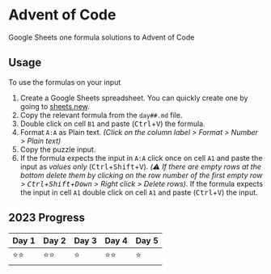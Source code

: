 # Advent of Code
Google Sheets one formula solutions to Advent of Code

## Usage

To use the formulas on your input
1. Create a Google Sheets spreadsheet. You can quickly create one by going to [sheets.new](https://sheets.new).
2. Copy the relevant formula from the `day##.md` file.
3. Double click on cell `B1` and paste (<kbd>Ctrl</kbd>+<kbd>V</kbd>) the formula.
4. Format `A:A` as Plain text. _(Click on the column label > Format > Number > Plain text)_
5. Copy the puzzle input.
6. If the formula expects the input in `A:A` click once on cell `A1` and paste the input as _values only_ (<kbd>Ctrl</kbd>+<kbd>Shift</kbd>+<kbd>V</kbd>). _(⚠️ If there are empty rows at the bottom delete them by clicking on the row number of the first empty row > <kbd>Ctrl</kbd>+<kbd>Shift</kbd>+<kbd>Down</kbd> > Right click > Delete rows)_. If the formula expects the input in cell `A1` double click on cell `A1` and paste (<kbd>Ctrl</kbd>+<kbd>V</kbd>) the input.

## 2023 Progress

| Day 1 | Day 2 | Day 3 | Day 4 | Day 5 |
|-------|-------|-------|-------|-------|
| ⭐⭐    | ⭐⭐    | ⭐     | ⭐⭐    | ⭐    |

